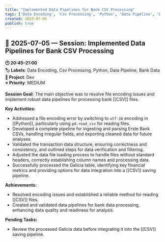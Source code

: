```yaml
---
title: "Implemented Data Pipelines for Bank CSV Processing"
tags: ['Data Encoding', 'Csv Processing', 'Python', 'Data Pipeline', 'Bank Data']
created: 2025-07-05
publish: true
---
```


## 📅 2025-07-05 — Session: Implemented Data Pipelines for Bank CSV Processing

**🕒 20:45–21:00**  
**🏷️ Labels**: Data Encoding, Csv Processing, Python, Data Pipeline, Bank Data  
**📂 Project**: Dev  
**⭐ Priority**: MEDIUM  


**Session Goal:**
The main objective was to resolve file encoding issues and implement robust data pipelines for processing bank [[CSV]] files.

**Key Activities:**
- Addressed a file encoding error by switching to `utf-16` encoding in [[Python]], particularly using `pd.read_csv` for reading files.
- Developed a complete pipeline for ingesting and parsing Erste Bank CSVs, handling irregular fields, and exporting cleaned data for future analyses.
- Validated the transaction data structure, ensuring correctness and consistency, and outlined steps for data verification and filtering.
- Adjusted the data file loading process to handle files without standard headers, correctly establishing column names and processing data.
- Successfully processed the Galicia table, identifying key financial metrics and providing options for data integration into a [[CSV]] saving pipeline.

**Achievements:**
- Resolved encoding issues and established a reliable method for reading [[CSV]] files.
- Created and validated data pipelines for bank data processing, enhancing data quality and readiness for analysis.

**Pending Tasks:**
- Review the processed Galicia data before integrating it into the [[CSV]] saving pipeline.
